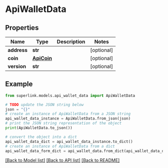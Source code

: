 # ApiWalletData


## Properties

Name | Type | Description | Notes
------------ | ------------- | ------------- | -------------
**address** | **str** |  | [optional] 
**coin** | [**ApiCoin**](ApiCoin.md) |  | [optional] 
**version** | **str** |  | [optional] 

## Example

```python
from superlink.models.api_wallet_data import ApiWalletData

# TODO update the JSON string below
json = "{}"
# create an instance of ApiWalletData from a JSON string
api_wallet_data_instance = ApiWalletData.from_json(json)
# print the JSON string representation of the object
print(ApiWalletData.to_json())

# convert the object into a dict
api_wallet_data_dict = api_wallet_data_instance.to_dict()
# create an instance of ApiWalletData from a dict
api_wallet_data_form_dict = api_wallet_data.from_dict(api_wallet_data_dict)
```
[[Back to Model list]](../README.md#documentation-for-models) [[Back to API list]](../README.md#documentation-for-api-endpoints) [[Back to README]](../README.md)


